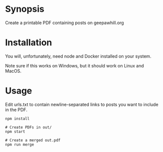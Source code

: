 # Synopsis

Create a printable PDF containing posts on geepawhill.org

# Installation

You will, unfortunately, need node and Docker installed on your system.

Note sure if this works on Windows, but it should work on Linux and MacOS.

# Usage

Edit urls.txt to contain newline-separated links to posts you want to include in the PDF.

```
npm install

# Create PDFs in out/
npm start

# Create a merged out.pdf
npm run merge
```
